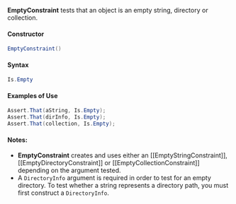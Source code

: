 **EmptyConstraint** tests that an object is an empty string, directory or collection.

#### Constructor

```csharp
EmptyConstraint()
```

#### Syntax

```csharp
Is.Empty
```

#### Examples of Use

```csharp
Assert.That(aString, Is.Empty);
Assert.That(dirInfo, Is.Empty);
Assert.That(collection, Is.Empty);
```

#### Notes:

 * **EmptyConstraint** creates and uses either an [[EmptyStringConstraint]],
   [[EmptyDirectoryConstraint]] or [[EmptyCollectionConstraint]] depending on 
   the argument tested.
 * A `DirectoryInfo` argument is required in order to test for an empty directory.
   To test whether a string represents a directory path, you must first construct
   a `DirectoryInfo`.

